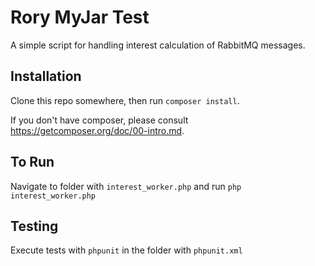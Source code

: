 # Rory MyJar Test
A simple script for handling interest calculation of RabbitMQ messages.

## Installation
Clone this repo somewhere, then run `composer install`.

If you don't have composer, please consult https://getcomposer.org/doc/00-intro.md.

## To Run
Navigate to folder with `interest_worker.php` and run `php interest_worker.php`

## Testing
Execute tests with `phpunit` in the folder with `phpunit.xml` 
